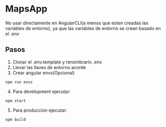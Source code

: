 # MapsApp

No usar directamente en AngularCLI(a menos que esten creadas las variables de entorno), ya que las variables de entorno se crean basado en el .env

## Pasos

1. Clonar el .env.template y renombrarlo .env
2. Llevar las llaves de entorno acorde
3. Crear angular envs(Opcional)

```
npm run envs
```

4. Para development ejecutar:

```
npm start
```

5. Para produccion ejecutar:

```
npm build
```
